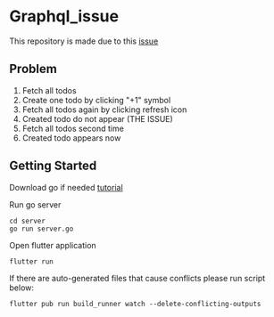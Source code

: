 # Graphql_issue

This repository is made due to this [issue](https://github.com/zino-hofmann/graphql-flutter/issues/1046)

## Problem
1. Fetch all todos
2. Create one todo by clicking "+1" symbol
3. Fetch all todos again by clicking refresh icon
4. Created todo do not appear (THE ISSUE)
5. Fetch all todos second time
6. Created todo appears now

## Getting Started

Download go if needed [tutorial](https://www.freecodecamp.org/news/setting-up-go-programming-language-on-windows-f02c8c14e2f/)

Run go server
```
cd server
go run server.go
```

Open flutter application
```
flutter run
```

If there are auto-generated files that cause conflicts please run script below: 
```
flutter pub run build_runner watch --delete-conflicting-outputs
```
